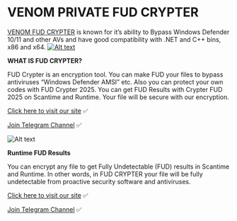 # VENOM PRIVATE FUD CRYPTER

[VENOM FUD CRYPTER](https://venomsoftwares.net/product/private-fud-crypter/) is known for it’s ability to Bypass Windows Defender 10/11 and other AVs and have good compatibility with .NET and C++ bins, x86 and x64.
[![Alt text](https://venomsoftwares.net/wp-content/uploads/2023/09/bypass.png)](https://venomsoftwares.net/product/private-fud-crypter/)

**WHAT IS FUD CRYPTER?**

FUD Crypter is an encryption tool. You can make FUD your files to bypass antiviruses “Windows Defender AMSI” etc.
Also you can protect your own codes with FUD Crypter 2025. You can get FUD Results with Crypter FUD 2025 on Scantime and Runtime. Your file will be secure with our encryption.

[Click here to visit our site](https://venomsoftwares.net/product/private-fud-crypter/) ✅

[Join Telegram Channel](https://t.me/+HzAaarZkrPZhYzY0) ✅

![Alt text](https://venomsoftwares.net/wp-content/uploads/2023/09/wd-killer.png)

**Runtime FUD Results**

You can encrypt any file to get Fully Undetectable (FUD) results in Scantime and Runtime. In other words, in FUD CRYPTER your file will be fully undetectable from proactive security software and antiviruses.

[Click here to visit our site](https://venomsoftwares.net/product/private-fud-crypter/) ✅

[Join Telegram Channel](https://t.me/+HzAaarZkrPZhYzY0) ✅
